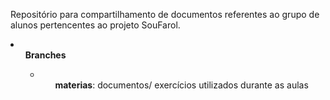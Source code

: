 <p>Repositório para compartilhamento de documentos referentes ao grupo de alunos pertencentes ao projeto SouFarol.</p>
<li>
  <ul><b>Branches</b><ul>
  <li>
    <ul><b>materias</b>: documentos/ exercícios utilizados durante as aulas</ul>
  </li>  
</li>
